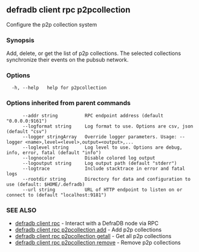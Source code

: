 ## defradb client rpc p2pcollection

Configure the p2p collection system

### Synopsis

Add, delete, or get the list of p2p collections.
The selected collections synchronize their events on the pubsub network.

### Options

```
  -h, --help   help for p2pcollection
```

### Options inherited from parent commands

```
      --addr string          RPC endpoint address (default "0.0.0.0:9161")
      --logformat string     Log format to use. Options are csv, json (default "csv")
      --logger stringArray   Override logger parameters. Usage: --logger <name>,level=<level>,output=<output>,...
      --loglevel string      Log level to use. Options are debug, info, error, fatal (default "info")
      --lognocolor           Disable colored log output
      --logoutput string     Log output path (default "stderr")
      --logtrace             Include stacktrace in error and fatal logs
      --rootdir string       Directory for data and configuration to use (default: $HOME/.defradb)
      --url string           URL of HTTP endpoint to listen on or connect to (default "localhost:9181")
```

### SEE ALSO

* [defradb client rpc](defradb_client_rpc.md)	 - Interact with a DefraDB node via RPC
* [defradb client rpc p2pcollection add](defradb_client_rpc_p2pcollection_add.md)	 - Add p2p collections
* [defradb client rpc p2pcollection getall](defradb_client_rpc_p2pcollection_getall.md)	 - Get all p2p collections
* [defradb client rpc p2pcollection remove](defradb_client_rpc_p2pcollection_remove.md)	 - Remove p2p collections

